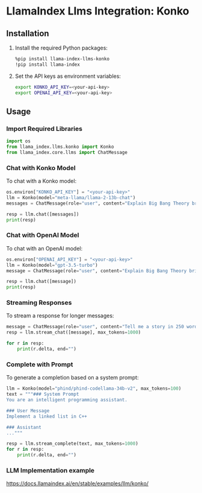 # LlamaIndex Llms Integration: Konko

## Installation

1. Install the required Python packages:

   ```bash
   %pip install llama-index-llms-konko
   !pip install llama-index
   ```

2. Set the API keys as environment variables:

   ```bash
   export KONKO_API_KEY=<your-api-key>
   export OPENAI_API_KEY=<your-api-key>
   ```

## Usage

### Import Required Libraries

```python
import os
from llama_index.llms.konko import Konko
from llama_index.core.llms import ChatMessage
```

### Chat with Konko Model

To chat with a Konko model:

```python
os.environ["KONKO_API_KEY"] = "<your-api-key>"
llm = Konko(model="meta-llama/llama-2-13b-chat")
messages = ChatMessage(role="user", content="Explain Big Bang Theory briefly")

resp = llm.chat([messages])
print(resp)
```

### Chat with OpenAI Model

To chat with an OpenAI model:

```python
os.environ["OPENAI_API_KEY"] = "<your-api-key>"
llm = Konko(model="gpt-3.5-turbo")
message = ChatMessage(role="user", content="Explain Big Bang Theory briefly")

resp = llm.chat([message])
print(resp)
```

### Streaming Responses

To stream a response for longer messages:

```python
message = ChatMessage(role="user", content="Tell me a story in 250 words")
resp = llm.stream_chat([message], max_tokens=1000)

for r in resp:
    print(r.delta, end="")
```

### Complete with Prompt

To generate a completion based on a system prompt:

```python
llm = Konko(model="phind/phind-codellama-34b-v2", max_tokens=100)
text = """### System Prompt
You are an intelligent programming assistant.

### User Message
Implement a linked list in C++

### Assistant
..."""

resp = llm.stream_complete(text, max_tokens=1000)
for r in resp:
    print(r.delta, end="")
```

### LLM Implementation example

https://docs.llamaindex.ai/en/stable/examples/llm/konko/
